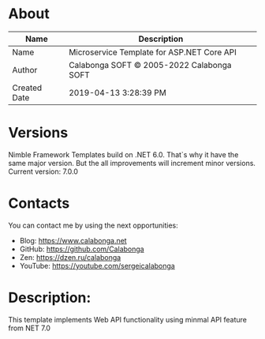 ﻿# About

| Name         | Description                                |
| ------------ | ------------------------------------------ |
| Name         | Microservice Template for ASP.NET Core API |
| Author       | Calabonga SOFT © 2005-2022 Calabonga SOFT  |
| Created Date | 2019-04-13 3:28:39 PM                      |

# Versions

Nimble Framework Templates build on .NET 6.0. That`s why it have the same major version. But the all improvements will increment minor versions. 
Current version: 7.0.0

# Contacts

You can contact me by using the next opportunities:

* Blog: https://www.calabonga.net
* GitHub: https://github.com/Calabonga
* Zen: https://dzen.ru/calabonga
* YouTube: https://youtube.com/sergeicalabonga

# Description:

This template implements Web API functionality using minmal API feature from NET 7.0